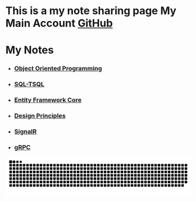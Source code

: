 # This is a my note sharing page My Main Account [GitHub](https://github.com/musauyumaz)

# My Notes
- ### [Object Oriented Programming](https://github.com/musauyumaznotes/CSharp/blob/main/Gen%C3%A7ay%20Y%C4%B1ld%C4%B1z/%C3%96zel%20Ders%20Format%C4%B1nda%20A%E2%80%99dan%20Z%E2%80%99ye%20Nesne%20Tabanl%C4%B1%20Programlama%20E%C4%9Fitimi/ReadMe.md)
- ### [SQL-TSQL](https://github.com/musauyumaznotes/SQL/blob/main/Gen%C3%A7ay%20Y%C4%B1ld%C4%B1z/SQL%20Server%20ve%20T-SQL%20E%C4%9Fitimleri/ReadMe.md)
- ### [Entity Framework Core](https://github.com/musauyumaznotes/EntityFrameworkCore/blob/main/README.md)
- ### [Design Principles](https://github.com/musauyumaznotes/DesignPrinciples/blob/main/README.md)
- ### [SignalR](https://github.com/musauyumaznotes/CSharp/blob/main/Gen%C3%A7ay%20Y%C4%B1ld%C4%B1z/SignalR%20%C4%B0le%20Run%20Time%20Uygulama/ReadMe.md)
- ### [gRPC](https://github.com/musauyumaznotes/CSharp/blob/main/Gen%C3%A7ay%20Y%C4%B1ld%C4%B1z/gRPC%20K%C3%BCt%C3%BCphanesi/ReadMe.md)

![snake gif](https://github.com/musauyumaznotes/musauyumaznotes/blob/output/github-contribution-grid-snake.svg)
